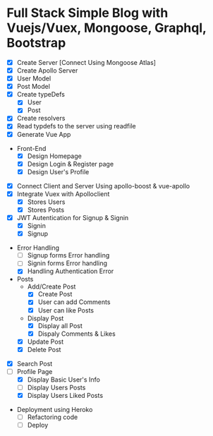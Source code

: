 # Full Stack Simple Blog with Vuejs/Vuex, Mongoose, Graphql, Bootstrap

* [x] Create Server [Connect Using Mongoose Atlas]
* [x] Create Apollo Server
* [x] User Model
* [x] Post Model
* [x] Create typeDefs
    * [x] User
    * [x] Post
* [x] Create resolvers
* [x] Read typdefs to the server using readfile
* [x] Generate Vue App
* Front-End
   * [x] Design Homepage
   * [x] Design Login & Register page
   * [x] Design User's Profile
* [x] Connect Client and Server Using apollo-boost & vue-apollo
* [x] Integrate Vuex with Apolloclient
    * [x] Stores Users
    * [x] Stores Posts
* [X] JWT Autentication for Signup & Signin
    * [x] Signin
    * [x] Signup
* Error Handling
    * [ ] Signup forms Error handling
    * [ ] Signin forms Error handling
    * [x] Handling Authentication Error
* Posts
    * Add/Create Post
       * [x] Create Post
       * [x] User can add Comments
       * [x] User can like Posts
    * Display Post
       * [x] Display all Post
       * [x] Dispaly Comments & Likes
    * [x] Update Post
    * [x] Delete Post
* [x] Search Post
* [ ] Profile Page
    * [x] Display Basic User's Info
    * [ ] Display Users Posts
    * [x] Display Users Liked Posts
* Deployment using Heroko
    * [ ] Refactoring code
    * [ ] Deploy
